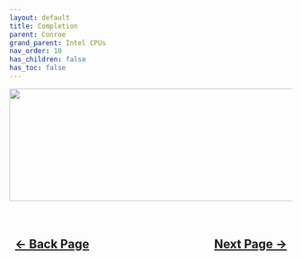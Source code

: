 ```yaml
---
layout: default
title: Completion
parent: Conroe
grand_parent: Intel CPUs
nav_order: 10
has_children: false
has_toc: false
---
```


<style>
  .navigation-container {
    display: flex;
    justify-content: space-between;
    align-items: center;
    width: 100%;
  }
  
  .nav-button {
    margin: 10px;
  }

  .section-title{
    text-align: center
  }

  .key-title{
    text-align: left
  }
</style>

<p align="center">
  <img width="650" height="200" src="../../../../assets/Header-Placeholder.png">
</p>

<h2 align="center">
  <br>
  <div class="navigation-container">
    <a class="nav-button" href="../09-UEFI/">&larr; Back Page</a>
    <a class="nav-button" href="../../../../osinstall/01-PlanningInstallDisk/">Next Page &rarr;</a>
  </div>
  <br>
</h2>
